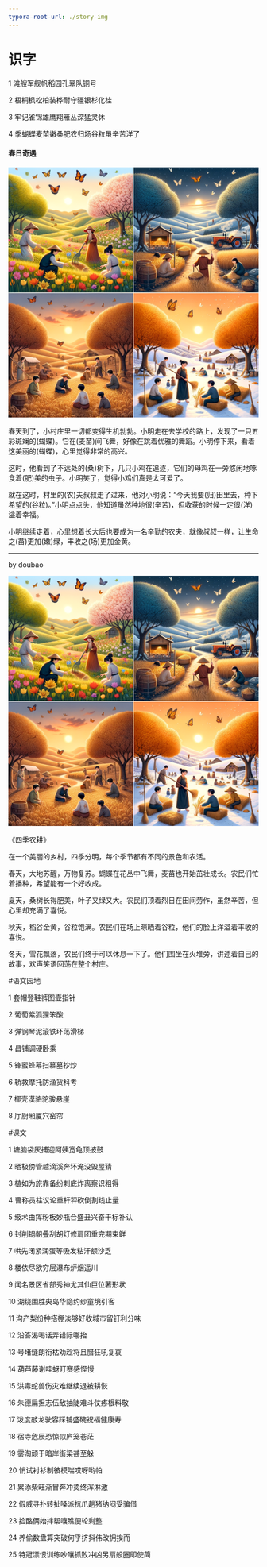 ```yaml
---
typora-root-url: ./story-img
---
```

<!--
Prompt:

后面我每次发给你一组汉字, 请帮我将发给你的汉字串联成一个冒险类型的小故事, 这个小故事让小学三年级的学生能看懂, 并且生动, 有趣, 用到其中列出的每个汉字, 用到的汉字使用括号`()`括起来, 小故事要有一个标题,  然后再按照这个小故事画一幅插画。

后面我每次发给你一组汉字, 请帮我将发给你的汉字串联成一个冒险类型的小故事, 这个小故事让小学三年级的学生能看懂, 并且生动, 有趣, 用到其中列出的每个汉字, 小故事要有一个标题,  然后再按照这个小故事画一幅插画。


故事:
gpt4
doubao
wenxin: X
tongyi: X

插画:
dalle3
mj: X

-->

# 识字


1
滩艘军舰帆稻园孔翠队铜号

2
梧桐枫松柏装桦耐守疆银杉化桂

3
牢记雀锦雄鹰翔雁丛深猛灵休

4
季蝴蝶麦苗嫩桑肥农归场谷粒虽辛苦洋了


#### 春日奇遇

![](./story-img/季蝴蝶麦苗嫩桑肥农归场谷粒虽辛苦洋了.png)


春天到了，小村庄里一切都变得生机勃勃。小明走在去学校的路上，发现了一只五彩斑斓的(蝴蝶)。它在(麦苗)间飞舞，好像在跳着优雅的舞蹈。小明停下来，看着这美丽的(蝴蝶)，心里觉得非常的高兴。

这时，他看到了不远处的(桑)树下，几只小鸡在追逐，它们的母鸡在一旁悠闲地啄食着(肥)美的虫子。小明笑了，觉得小鸡们真是太可爱了。

就在这时，村里的(农)夫叔叔走了过来，他对小明说：“今天我要(归)田里去，种下希望的(谷粒)。”小明点点头，他知道虽然种地很(辛苦)，但收获的时候一定很(洋)溢着幸福。

小明继续走着，心里想着长大后也要成为一名辛勤的农夫，就像叔叔一样，让生命之(苗)更加(嫩)绿，丰收之(场)更加金黄。




---

by doubao

![](./story-img/季蝴蝶麦苗嫩桑肥农归场谷粒虽辛苦洋了.png)


《四季农耕》

在一个美丽的乡村，四季分明，每个季节都有不同的景色和农活。

春天，大地苏醒，万物复苏。蝴蝶在花丛中飞舞，麦苗也开始茁壮成长。农民们忙着播种，希望能有一个好收成。

夏天，桑树长得肥美，叶子又绿又大。农民们顶着烈日在田间劳作，虽然辛苦，但心里却充满了喜悦。

秋天，稻谷金黄，谷粒饱满。农民们在场上晾晒着谷粒，他们的脸上洋溢着丰收的喜悦。

冬天，雪花飘落，农民们终于可以休息一下了。他们围坐在火堆旁，讲述着自己的故事，欢声笑语回荡在整个村庄。








#语文园地

1
套帽登鞋裤图壶指针

2
葡萄紫狐狸笨酸

3
弹钢琴泥滚铁环荡滑梯

4
昌铺调硬卧乘

5
锋蜜蜂幕扫慕墓抄炒

6
轿救摩托防渔货科考

7
椰壳漠骆驼骏悬崖

8
厅厨厢厦穴窑帘


#课文

1
塘脑袋灰捕迎阿姨宽龟顶披鼓

2
晒极傍管越滴溪奔坏淹没毁屋猜

3
植如为旅靠备纷刺底炸离察识粗得

4
曹称员柱议论重杆秤砍倒割线止量

5
级术由挥粉板妙瓶合盛丑兴奋干标补认

6
封削锅朝叠刮胡灯修肩团重完期束鲜

7
哄先闭紧润蛋等吸发粘汗额沙乏

8
楼依尽欲穷层瀑布炉烟遥川

9
闻名景区省部秀神尤其仙巨位著形状

10
湖绕围胜央岛华隐约纱童境引客

11
沟产梨份种搭棚淡够好收城市留钉利分味

12
沿答渴喝话弄错际哪抬

13
号堵缝朗衔枯劝趁将且腊狂吼复哀

14
葫芦藤谢哇蚜盯赛感怪慢

15
洪毒蛇兽伤灾难继续退被耕恢

16
朱德扁担志伍敌抽陡难斗仗疼根料敬

17
泼度敲龙驶容踩铺盛碗祝福健康寿

18
宿寺危辰恐惊似庐笼苍茫

19
雾淘顽于暗岸街梁甚至躲

20
悄试衬衫制彼模喘哎呀哟帕

21
累添柴旺渐冒奔冲烫终浑淋激

22
假威寻扑转扯嗓派抗爪趟猪纳闷受骗借

23
捡酪俩始拌帮嚷瞧便轮剩整

24
养偷数盘算突破何乎挤抖伟改拥挨而

25
特冠漂恨训练吵嚷抓败冲凶另扇般圈即使简
